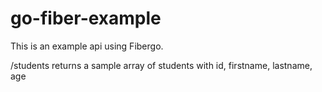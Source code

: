 # go-fiber-example
This is an example api using Fibergo.

/students
    returns a sample array of students with id, firstname, lastname, age
